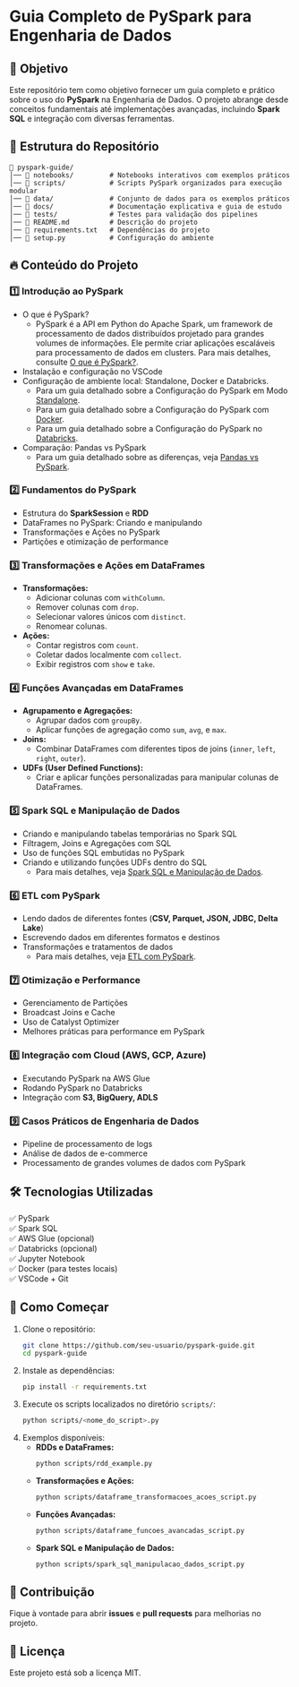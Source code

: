 # Guia Completo de PySpark para Engenharia de Dados

## 📌 Objetivo
Este repositório tem como objetivo fornecer um guia completo e prático sobre o uso do **PySpark** na Engenharia de Dados. O projeto abrange desde conceitos fundamentais até implementações avançadas, incluindo **Spark SQL** e integração com diversas ferramentas.

## 📂 Estrutura do Repositório
```
📂 pyspark-guide/
│── 📂 notebooks/         # Notebooks interativos com exemplos práticos
│── 📂 scripts/           # Scripts PySpark organizados para execução modular
│── 📂 data/              # Conjunto de dados para os exemplos práticos
│── 📂 docs/              # Documentação explicativa e guia de estudo
│── 📂 tests/             # Testes para validação dos pipelines
│── 📜 README.md          # Descrição do projeto
│── 📜 requirements.txt   # Dependências do projeto
│── 📜 setup.py           # Configuração do ambiente
```

## 🔥 Conteúdo do Projeto
### 1️⃣ Introdução ao PySpark
- O que é PySpark?
  - PySpark é a API em Python do Apache Spark, um framework de processamento de dados distribuídos projetado para grandes volumes de informações. Ele permite criar aplicações escaláveis para processamento de dados em clusters. Para mais detalhes, consulte [O que é PySpark?](docs/what_is_pyspark.md).
- Instalação e configuração no VSCode
- Configuração de ambiente local: Standalone, Docker e Databricks.
  - Para um guia detalhado sobre a Configuração do PySpark em Modo [Standalone](docs/setup_standalone.md).
  - Para um guia detalhado sobre a Configuração do PySpark com [Docker](docs/setup_docker.md).
  - Para um guia detalhado sobre a Configuração do PySpark no [Databricks](docs/setup_databricks.md).
- Comparação: Pandas vs PySpark
  - Para um guia detalhado sobre as diferenças, veja [Pandas vs PySpark](docs/pyspark_vs_pandas.md).

### 2️⃣ Fundamentos do PySpark
- Estrutura do **SparkSession** e **RDD**
- DataFrames no PySpark: Criando e manipulando
- Transformações e Ações no PySpark
- Partições e otimização de performance

### 3️⃣ Transformações e Ações em DataFrames
- **Transformações:**
  - Adicionar colunas com `withColumn`.
  - Remover colunas com `drop`.
  - Selecionar valores únicos com `distinct`.
  - Renomear colunas.
- **Ações:**
  - Contar registros com `count`.
  - Coletar dados localmente com `collect`.
  - Exibir registros com `show` e `take`.

### 4️⃣ Funções Avançadas em DataFrames
- **Agrupamento e Agregações:**
  - Agrupar dados com `groupBy`.
  - Aplicar funções de agregação como `sum`, `avg`, e `max`.
- **Joins:**
  - Combinar DataFrames com diferentes tipos de joins (`inner`, `left`, `right`, `outer`).
- **UDFs (User Defined Functions):**
  - Criar e aplicar funções personalizadas para manipular colunas de DataFrames.

### 5️⃣ Spark SQL e Manipulação de Dados
- Criando e manipulando tabelas temporárias no Spark SQL
- Filtragem, Joins e Agregações com SQL
- Uso de funções SQL embutidas no PySpark
- Criando e utilizando funções UDFs dentro do SQL
  - Para mais detalhes, veja [Spark SQL e Manipulação de Dados](docs/spark_sql_manipulacao_dados.md).

### 6️⃣ ETL com PySpark
- Lendo dados de diferentes fontes (**CSV, Parquet, JSON, JDBC, Delta Lake**)
- Escrevendo dados em diferentes formatos e destinos
- Transformações e tratamentos de dados
  - Para mais detalhes, veja [ETL com PySpark](docs/etl_pyspark.md).

### 7️⃣ Otimização e Performance
- Gerenciamento de Partições
- Broadcast Joins e Cache
- Uso de Catalyst Optimizer
- Melhores práticas para performance em PySpark

### 8️⃣ Integração com Cloud (AWS, GCP, Azure)
- Executando PySpark na AWS Glue
- Rodando PySpark no Databricks
- Integração com **S3, BigQuery, ADLS**

### 9️⃣ Casos Práticos de Engenharia de Dados
- Pipeline de processamento de logs
- Análise de dados de e-commerce
- Processamento de grandes volumes de dados com PySpark

## 🛠 Tecnologias Utilizadas
✅ PySpark  
✅ Spark SQL  
✅ AWS Glue (opcional)  
✅ Databricks (opcional)  
✅ Jupyter Notebook  
✅ Docker (para testes locais)  
✅ VSCode + Git  

## 🚀 Como Começar
1. Clone o repositório:
   ```bash
   git clone https://github.com/seu-usuario/pyspark-guide.git
   cd pyspark-guide
   ```
2. Instale as dependências:
   ```bash
   pip install -r requirements.txt
   ```
3. Execute os scripts localizados no diretório `scripts/`:
   ```bash
   python scripts/<nome_do_script>.py
   ```
4. Exemplos disponíveis:
   - **RDDs e DataFrames:**
     ```bash
     python scripts/rdd_example.py
     ```
   - **Transformações e Ações:**
     ```bash
     python scripts/dataframe_transformacoes_acoes_script.py
     ```
   - **Funções Avançadas:**
     ```bash
     python scripts/dataframe_funcoes_avancadas_script.py
     ```
   - **Spark SQL e Manipulação de Dados:**
     ```bash
     python scripts/spark_sql_manipulacao_dados_script.py
     ```

## 📌 Contribuição
Fique à vontade para abrir **issues** e **pull requests** para melhorias no projeto.

## 📄 Licença
Este projeto está sob a licença MIT.

